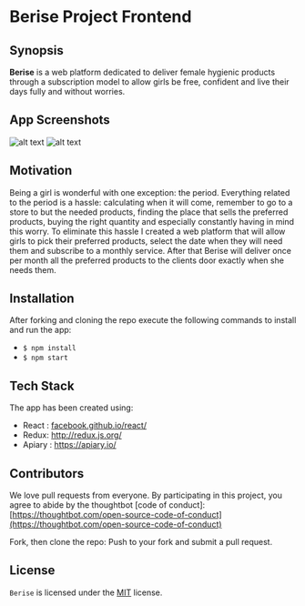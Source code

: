 # Berise Project Frontend

## Synopsis

**Berise** is a web platform dedicated to deliver female hygienic products through a subscription model to allow girls be free, confident and live their days fully and without worries.

## App Screenshots

![alt text](http://i.imgur.com/lLv9gdb.jpg "Landing Page 1")
![alt text](http://i.imgur.com/fJgJq4d.png "Landing Page 2")

## Motivation

Being a girl is wonderful with one exception: the period. Everything related to the period is a hassle: calculating when it will come, remember to go to a store to but the needed products, finding the place that sells the preferred products, buying the right quantity and especially constantly having in mind this worry. To eliminate this hassle I created a web platform that will allow girls to pick their preferred products, select the date when they will need them and subscribe to a monthly service. After that Berise will deliver once per month all the preferred products to the clients door exactly when she needs them.

## Installation

After forking and cloning the repo execute the following commands to install and run the app:

- `$ npm install` 
- `$ npm start`

## Tech Stack

The app has been created using:

- React : [facebook.github.io/react/](https://facebook.github.io/react/)
- Redux: http://redux.js.org/
- Apiary : https://apiary.io/

## Contributors

We love pull requests from everyone. By participating in this project, you agree to abide by the thoughtbot [code of conduct]: [https://thoughtbot.com/open-source-code-of-conduct](https://thoughtbot.com/open-source-code-of-conduct)

Fork, then clone the repo: Push to your fork and submit a pull request.

## License

`Berise` is licensed under the [MIT](http://www.opensource.org/licenses/mit-license.php) license.
